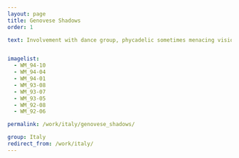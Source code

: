 ```yaml
---
layout: page
title: Genovese Shadows
order: 1

text: Involvement with dance group, phycadelic sometimes menacing visions.


imagelist:
  - WM_94-10
  - WM_94-04
  - WM_94-01
  - WM_93-08
  - WM_93-07
  - WM_93-05
  - WM_92-08
  - WM_92-06

permalink: /work/italy/genovese_shadows/

group: Italy
redirect_from: /work/italy/
---
```

